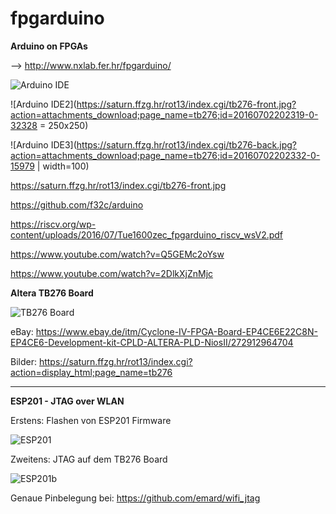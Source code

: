 # fpgarduino
**Arduino on FPGAs**

--> http://www.nxlab.fer.hr/fpgarduino/

![Arduino IDE](http://www.nxlab.fer.hr/fpgarduino/img/fpga_arduino.png)

![Arduino IDE2](https://saturn.ffzg.hr/rot13/index.cgi/tb276-front.jpg?action=attachments_download;page_name=tb276;id=20160702202319-0-32328 = 250x250) 

![Arduino IDE3](https://saturn.ffzg.hr/rot13/index.cgi/tb276-back.jpg?action=attachments_download;page_name=tb276;id=20160702202332-0-15979 | width=100)

https://saturn.ffzg.hr/rot13/index.cgi/tb276-front.jpg

https://github.com/f32c/arduino

https://riscv.org/wp-content/uploads/2016/07/Tue1600zec_fpgarduino_riscv_wsV2.pdf

https://www.youtube.com/watch?v=Q5GEMc2oYsw

https://www.youtube.com/watch?v=2DlkXjZnMjc

**Altera TB276 Board** 

![TB276 Board](http://www.nxlab.fer.hr/fpgarduino/img/altera_tb276.jpg)

eBay: https://www.ebay.de/itm/Cyclone-IV-FPGA-Board-EP4CE6E22C8N-EP4CE6-Development-kit-CPLD-ALTERA-PLD-NiosII/272912964704

Bilder: https://saturn.ffzg.hr/rot13/index.cgi?action=display_html;page_name=tb276

------

**ESP201 - JTAG over WLAN**


Erstens: Flashen von ESP201 Firmware

![ESP201](https://www.mikrocontroller.net/attachment/307865/Flashing-The-ESP8266-ESP201-Module-Board-With-TTL-UART.jpg)


Zweitens: JTAG auf dem TB276 Board

![ESP201b](https://github.com/emard/wifi_jtag/raw/master/pic/altera10pin_xilinx14pin.jpg)

Genaue Pinbelegung bei: https://github.com/emard/wifi_jtag
